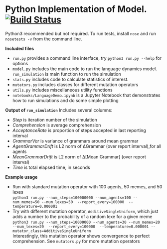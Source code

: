# Python Implementation of Model.  [![Build Status](https://travis-ci.org/mmorini/langevosfi.svg?branch=python)](https://travis-ci.org/mmorini/langevosfi)
Python3 recommended but not required.  To run tests, install `nose` and run `nosetests -v` from the command line.

**Included files**
* `run.py` provides a command line interface, try `python3 run.py --help`  for options
* `model.py` includes the main code to run the language dynamics model. `run_simulation` is main function to run the simulation
* `stats.py` includes code to calculate statistics of interest.
* `mutators.py` includes classes for different mutation operators
* `utils.py` includes miscellaneous utility functions
* `notebooks/LanguageDemo.ipynb` is a Jupyter Notebook that demonstrates how to run simulations and do some simple plotting

**Output of `run_simulation`**
Includes several columns:
* *Step* is iteration number of the simulation
* *Comprehension* is average comprehension
* *AcceptanceRate* is proportion of steps accepted in last reporting interval
* *GrammarVar* is variance of grammars around mean grammar
* *AgentGrammarDrift* is L2 norm of ΔGrammar (over report interval),for all agents
* *MeanGrammarDrift* is L2 norm of Δ\[Mean Grammar\] (over report interval)
* *Time* is total elapsed time, in seconds

**Example usage**
* Run with standard mutation operator with 100 agents, 50 memes, and 50 lexes  
``python3 run.py --num_steps=100000000 --num_agents=100 --num_memes=50 --num_lexes=50  --report_every=100000  --temperature=0.000001``
* Try with different mutation operator, `AdditiveSingleUniform`, which just adds a number to the probability of a random lexe for a given meme  
``python3 run.py --num_steps=10000000 --num_agents=30 --num_memes=20 --num_lexes=20  --report_every=100000  --temperature=0.000001 --mutator_class=AdditiveSingleUniform``  
Interestingly, this mutation operator shows convergence to perfect comprehension. See `mutators.py` for more mutation operators
